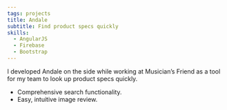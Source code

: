 ```yaml
---
tags: projects
title: Andale
subtitle: Find product specs quickly
skills:
  - AngularJS
  - Firebase
  - Bootstrap
---
```


I developed Andale on the side while working at Musician’s Friend as a tool for my team to look up product specs quickly.

- Comprehensive search functionality.
- Easy, intuitive image review.
